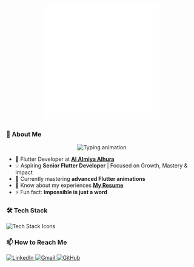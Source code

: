 <h1 align="center">
  <a href="#" style="pointer-events: none; display: inline-block;">
    <img src="https://github.com/muathsharawy99/muathsharawy99/raw/main/good_morning.gif" 
         alt="Good Morning" 
         width="300" 
         height="300"
      >
  </a>
</h1>

### 🚀 About Me
<!-- Text animation only -->
<p align="center">
  <a href="#" onclick="return false;" style="text-decoration: none; cursor: default;">
    <img src="https://readme-typing-svg.demolab.com?font=Fira+Code&duration=2000&pause=1000&color=FFFFFF&center=true&width=500&lines=Crafting+exceptional+mobile+experiences;Turning+ideas+into+reality;Clean+code+enthusiast;Impossible+is+just+a+word!&repeat=true" alt="Typing animation" style="pointer-events: none;"/>
  </a>
</p>

- 💼 Flutter Developer at **[Al Almiya Alhura](https://www.linkedin.com/company/alalmiyaalhura/)**
- 💡 Aspiring **Senior Flutter Developer** | Focused on Growth, Mastery & Impact
- 🌱 Currently mastering **advanced Flutter animations**
- 📄 Know about my experiences **[My Resume](https://drive.google.com/file/d/1rvKgHl2vv3PCorOL2M7n7633T5Dx_xqT/view?usp=sharing)**
- ⚡ Fun fact: **Impossible is just a word**




### 🛠 Tech Stack
<!-- Simple animated icons -->
<p align="left">
  <img src="https://skillicons.dev/icons?i=flutter,dart,github,firebase,figma,androidstudio,idea,vscode&theme=light&perline=4" alt="Tech Stack Icons" />
</p>




### 📫 How to Reach Me
<p align="left">
  <a href="https://linkedin.com/in/muathsharawy99" target="_blank">
    <img src="https://skillicons.dev/icons?i=linkedin" alt="LinkedIn" />
  </a>
  <a href="mailto:muath0sharawy@gmail.com">
    <img src="https://skillicons.dev/icons?i=gmail" alt="Gmail" />
  </a>
  <a href="https://github.com/muathsharawy99" target="_blank">
    <img src="https://skillicons.dev/icons?i=github" alt="GitHub" />
  </a>
<!--    <a href="https://wa.me/YOUR_NUMBER?text=Hi%20Muath%2C%20I%27m%20%5BName%5D%21%20Let%27s%20connect%3F" target="_blank">
    <img src="https://upload.wikimedia.org/wikipedia/commons/thumb/6/6b/WhatsApp.svg/512px-WhatsApp.svg.png" alt="WhatsApp" width="48" height="48" /> -->
</p>
